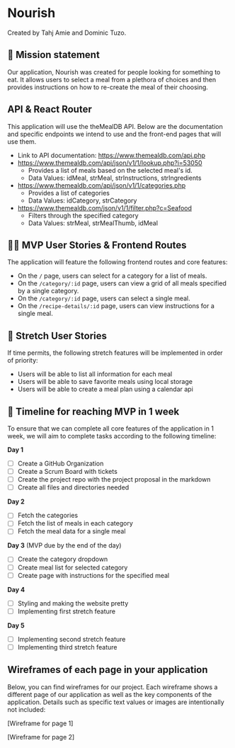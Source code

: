 # Nourish

Created by Tahj Amie and Dominic Tuzo.

## 🚀 Mission statement

Our application, Nourish was created for people looking for something to eat. It allows users to select a meal from a plethora of choices and then provides instructions on how to re-create the meal of their choosing.

## API & React Router

This application will use the theMealDB API. Below are the documentation and specific endpoints we intend to use and the front-end pages that will use them.

- Link to API documentation: https://www.themealdb.com/api.php
- https://www.themealdb.com/api/json/v1/1/lookup.php?i=53050
  - Provides a list of meals based on the selected meal's id.
  - Data Values: idMeal, strMeal, strInstructions, strIngredients
- https://www.themealdb.com/api/json/v1/1/categories.php 
  - Provides a list of categories
  - Data Values: idCategory, strCategory
- https://www.themealdb.com/json/v1/1/filter.php?c=Seafood
  - Filters through the specified category
  - Data Values: strMeal, strMealThumb, idMeal

## 👩‍💻 MVP User Stories & Frontend Routes

The application will feature the following frontend routes and core features:

* On the `/` page, users can select for a category for a list of meals.
* On the `/category/:id` page, users can view a grid of all meals specified by a single category.
* On the `/category/:id` page, users can select a single meal.
* On the `/recipe-details/:id` page, users can view instructions for a single meal.

## 🤔 Stretch User Stories

If time permits, the following stretch features will be implemented in order of priority:

* Users will be able to list all information for each meal
* Users will be able to save favorite meals using local storage
* Users will be able to create a meal plan using a calendar api

## 📆 Timeline for reaching MVP in 1 week

To ensure that we can complete all core features of the application in 1 week, we will aim to complete tasks according to the following timeline:

**Day 1**
- [ ] Create a GitHub Organization 
- [ ] Create a Scrum Board with tickets
- [ ] Create the project repo with the project proposal in the markdown
- [ ] Create all files and directories needed

**Day 2**
- [ ] Fetch the categories
- [ ] Fetch the list of meals in each category
- [ ] Fetch the meal data for a single meal

**Day 3** (MVP due by the end of the day)
- [ ] Create the category dropdown 
- [ ] Create meal list for selected category
- [ ] Create page with instructions for the specified meal

**Day 4**
- [ ] Styling and making the website pretty
- [ ] Implementing first stretch feature

**Day 5**
- [ ] Implementing second stretch feature
- [ ] Implementing third stretch feature

## Wireframes of each page in your application

Below, you can find wireframes for our project. Each wireframe shows a different page of our application as well as the key components of the application. Details such as specific text values or images are intentionally not included:

[Wireframe for page 1]

[Wireframe for page 2]
